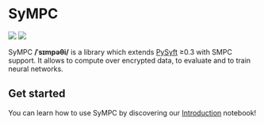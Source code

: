 # SyMPC

<a href=""><img src="https://github.com/OpenMined/SyMPC/workflows/Tests/badge.svg?branch=main" /></a>
<a href="https://openmined.slack.com/messages/lib_sympc"><img src="https://img.shields.io/badge/chat-on%20slack-7A5979.svg" /></a>

 
SyMPC **/ˈsɪmpəθi/** is a library which extends [PySyft](https://github.com/OpenMined/PySyft) ≥0.3 with SMPC support. It allows to compute over encrypted data, to evaluate and to train neural networks.
 
 
## Get started
 
You can learn how to use SyMPC by discovering our [Introduction](./examples/introduction.ipynb) notebook!
